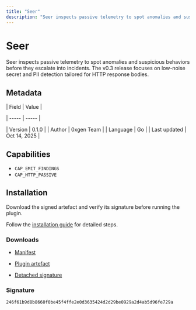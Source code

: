 ```yaml
---
title: "Seer"
description: "Seer inspects passive telemetry to spot anomalies and suspicious behaviors before they escalate into incidents. The v0.3 release focuses on low-noise secret and PII detection tailored for HTTP response bodies."
---
```


# Seer

Seer inspects passive telemetry to spot anomalies and suspicious behaviors before they escalate into incidents. The v0.3 release focuses on low-noise secret and PII detection tailored for HTTP response bodies.

## Metadata

| Field | Value |

| ----- | ----- |

| Version | 0.1.0 |
| Author | 0xgen Team |
| Language | Go |
| Last updated | Oct 14, 2025 |


## Capabilities

- `CAP_EMIT_FINDINGS`
- `CAP_HTTP_PASSIVE`


## Installation

Download the signed artefact and verify its signature before running the plugin.

Follow the [installation guide](https://github.com/RowanDark/0xgen/tree/HEAD/plugins/seer#readme) for detailed steps.


### Downloads

- [Manifest](https://raw.githubusercontent.com/RowanDark/0xgen/HEAD/plugins/seer/manifest.json)

- [Plugin artefact](https://raw.githubusercontent.com/RowanDark/0xgen/HEAD/plugins/seer/main.go)

- [Detached signature](https://raw.githubusercontent.com/RowanDark/0xgen/HEAD/plugins/seer/main.go.sig)


### Signature

`246f61b9d8b8660f0be45f4ffe2e0d3635424d2d29be0929a2d4ab5d96fe729a`
